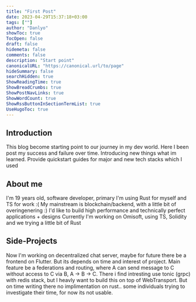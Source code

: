 ```yaml
---
title: "First Post"
date: 2023-04-29T15:37:18+03:00
tags: [""]
author: "Danlyo"
showToc: true
TocOpen: false
draft: false
hidemeta: false
comments: false
description: "Start point"
canonicalURL: "https://canonical.url/to/page"
hideSummary: false
searchHidden: true
ShowReadingTime: true
ShowBreadCrumbs: true
ShowPostNavLinks: true
ShowWordCount: true
ShowRssButtonInSectionTermList: true
UseHugoToc: true
---
```


## Introduction

This blog become starting point to our journey in my dev world.
Here I been post my success and failure over time.
Introducing new things what im learned.
Provide quickstart guides for major and new tech stacks which I used

## About me

I'm 19 years old, software developer, primary I'm using Rust for myself and TS for work :(
My mainstream is blockchain/backend, with a little bit of overingenering :)
I'd like to build high performance and technically perfect applications + designs
Currently I'm working on Omisoft, using TS, Solidity and we trying a little bit of Rust

## Side-Projects

Now I'm working on decentralized chat server, maybe for future there be a frontend on Flutter.
But its depends on time and interest of project. Main feature be a federations and routing,
where A can send message to C without access to C via B, A -> B -> C.
There i find intresting use tonic (grpc) with redis stack, but I heavly want to build this on top of WebTransport.
But on time writing there no implimentation on rust.. some individuals trying to investigate their time, for now its not usable.
